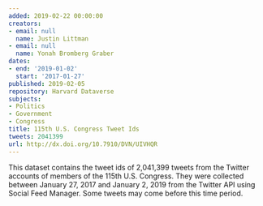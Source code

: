 ```yaml
---
added: 2019-02-22 00:00:00
creators:
- email: null
  name: Justin Littman
- email: null
  name: Yonah Bromberg Graber
dates:
- end: '2019-01-02'
  start: '2017-01-27'
published: 2019-02-05
repository: Harvard Dataverse
subjects:
- Politics
- Government
- Congress
title: 115th U.S. Congress Tweet Ids
tweets: 2041399
url: http://dx.doi.org/10.7910/DVN/UIVHQR
---
```


This dataset contains the tweet ids of 2,041,399 tweets from the Twitter accounts of members of the 115th U.S. Congress. They were collected between January 27, 2017 and January 2, 2019 from the Twitter API using Social Feed Manager. Some tweets may come before this time period.
